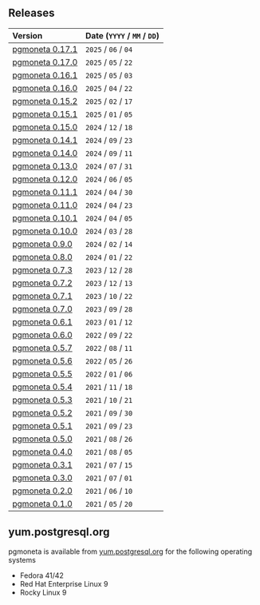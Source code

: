 ## Releases

|Version|Date (`YYYY` / `MM` / `DD`) |
|:---|---|
|[pgmoneta 0.17.1](/_posts/2025-06-04-pgmoneta-0.17.1.html)|`2025` / `06` / `04`|
|[pgmoneta 0.17.0](/_posts/2025-05-22-pgmoneta-0.17.0.html)|`2025` / `05` / `22`|
|[pgmoneta 0.16.1](/_posts/2025-05-03-pgmoneta-0.16.1.html)|`2025` / `05` / `03`|
|[pgmoneta 0.16.0](/_posts/2025-04-22-pgmoneta-0.16.0.html)|`2025` / `04` / `22`|
|[pgmoneta 0.15.2](/_posts/2025-02-17-pgmoneta-0.15.2.html)|`2025` / `02` / `17`|
|[pgmoneta 0.15.1](/_posts/2025-01-05-pgmoneta-0.15.1.html)|`2025` / `01` / `05`|
|[pgmoneta 0.15.0](/_posts/2024-12-18-pgmoneta-0.15.0.html)|`2024` / `12` / `18`|
|[pgmoneta 0.14.1](/_posts/2024-09-23-pgmoneta-0.14.1.html)|`2024` / `09` / `23`|
|[pgmoneta 0.14.0](/_posts/2024-09-11-pgmoneta-0.14.0.html)|`2024` / `09` / `11`|
|[pgmoneta 0.13.0](/_posts/2024-07-31-pgmoneta-0.13.0.html)|`2024` / `07` / `31`|
|[pgmoneta 0.12.0](/_posts/2024-06-05-pgmoneta-0.12.0.html)|`2024` / `06` / `05`|
|[pgmoneta 0.11.1](/_posts/2024-04-30-pgmoneta-0.11.1.html)|`2024` / `04` / `30`|
|[pgmoneta 0.11.0](/_posts/2024-04-23-pgmoneta-0.11.0.html)|`2024` / `04` / `23`|
|[pgmoneta 0.10.1](/_posts/2024-04-05-pgmoneta-0.10.1.html)|`2024` / `04` / `05`|
|[pgmoneta 0.10.0](/_posts/2024-03-28-pgmoneta-0.10.0.html)|`2024` / `03` / `28`|
|[pgmoneta 0.9.0](/_posts/2024-02-14-pgmoneta-0.9.0.html)|`2024` / `02` / `14`|
|[pgmoneta 0.8.0](/_posts/2024-01-22-pgmoneta-0.8.0.html)|`2024` / `01` / `22`|
|[pgmoneta 0.7.3](/_posts/2023-12-28-pgmoneta-0.7.3.html)|`2023` / `12` / `28`|
|[pgmoneta 0.7.2](/_posts/2023-12-13-pgmoneta-0.7.2.html)|`2023` / `12` / `13`|
|[pgmoneta 0.7.1](/_posts/2023-10-22-pgmoneta-0.7.1.html)|`2023` / `10` / `22`|
|[pgmoneta 0.7.0](/_posts/2023-09-28-pgmoneta-0.7.0.html)|`2023` / `09` / `28`|
|[pgmoneta 0.6.1](/_posts/2023-01-12-pgmoneta-0.6.1.html)|`2023` / `01` / `12`|
|[pgmoneta 0.6.0](/_posts/2022-09-22-pgmoneta-0.6.0.html)|`2022` / `09` / `22`|
|[pgmoneta 0.5.7](/_posts/2022-08-11-pgmoneta-0.5.7.html)|`2022` / `08` / `11`|
|[pgmoneta 0.5.6](/_posts/2022-05-26-pgmoneta-0.5.6.html)|`2022` / `05` / `26`|
|[pgmoneta 0.5.5](/_posts/2022-01-06-pgmoneta-0.5.5.html)|`2022` / `01` / `06`|
|[pgmoneta 0.5.4](/_posts/2021-11-18-pgmoneta-0.5.4.html)|`2021` / `11` / `18`|
|[pgmoneta 0.5.3](/_posts/2021-10-21-pgmoneta-0.5.3.html)|`2021` / `10` / `21`|
|[pgmoneta 0.5.2](/_posts/2021-09-30-pgmoneta-0.5.2.html)|`2021` / `09` / `30`|
|[pgmoneta 0.5.1](/_posts/2021-09-23-pgmoneta-0.5.1.html)|`2021` / `09` / `23`|
|[pgmoneta 0.5.0](/_posts/2021-08-26-pgmoneta-0.5.0.html)|`2021` / `08` / `26`|
|[pgmoneta 0.4.0](/_posts/2021-08-05-pgmoneta-0.4.0.html)|`2021` / `08` / `05`|
|[pgmoneta 0.3.1](/_posts/2021-07-15-pgmoneta-0.3.1.html)|`2021` / `07` / `15`|
|[pgmoneta 0.3.0](/_posts/2021-07-01-pgmoneta-0.3.0.html)|`2021` / `07` / `01`|
|[pgmoneta 0.2.0](/_posts/2021-06-10-pgmoneta-0.2.0.html)|`2021` / `06` / `10`|
|[pgmoneta 0.1.0](/_posts/2021-05-20-pgmoneta-0.1.0.html)|`2021` / `05` / `20`|

## yum.postgresql.org

pgmoneta is available from [yum.postgresql.org](https://yum.postgresql.org) for the following operating systems

*   Fedora 41/42
*   Red Hat Enterprise Linux 9
*   Rocky Linux 9
